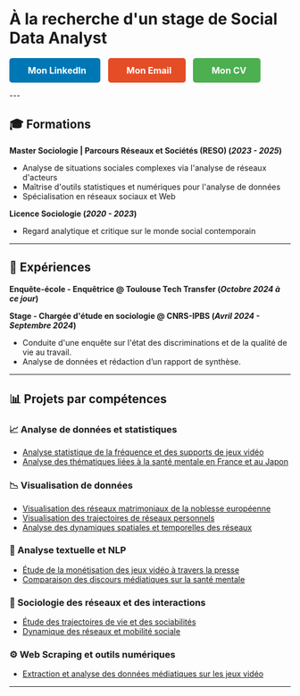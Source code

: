 # À la recherche d'un stage de Social Data Analyst

<html lang="fr">
<head>
  <meta charset="UTF-8">
  <meta name="viewport" content="width=device-width, initial-scale=1.0">
  <title>Mon Portfolio</title>
   
  <!-- CSS intégré pour les boutons -->
  <style>
    /* Style général des boutons */
    .button {
      display: inline-block; /* Affichage en ligne pour être côte à côte */
      margin-right: 10px; /* Espacement entre les boutons */
      padding: 12px 25px;
      font-size: 16px;
      font-weight: bold;
      text-align: center;
      text-decoration: none;
      border-radius: 5px;
      transition: all 0.3s ease;
    }

    /* Style du bouton LinkedIn */
    .button.linkedin {
      background-color: #0077b5; /* Couleur de LinkedIn */
      color: white;
    }

    .button.linkedin:hover {
      background-color: #005f84; /* Couleur plus foncée au survol */
    }

    /* Style du bouton Email */
    .button.email {
      background-color: #e44d26; /* Couleur de l'email */
      color: white;
    }

    .button.email:hover {
      background-color: #b43d19; /* Couleur plus foncée au survol */
    }

    /* Style du bouton CV */
    .button.cv {
      background-color: #4CAF50; /* Couleur du bouton CV */
      color: white;
    }

    .button.cv:hover {
      background-color: #45a049; /* Couleur plus foncée au survol */
    }

    /* Ajouter un peu d'espace entre l'icône et le texte */
    .button i {
      margin-right: 8px;
    }
  </style>
  
</head>
<body>
  <!-- Boutons côte à côte -->
  <p>
    <a href="https://www.linkedin.com/in/ma%C3%ABlys-fran%C3%A7ois" class="button linkedin">
      <i class="fab fa-linkedin"></i> Mon LinkedIn
    </a>
    <a href="mailto:maelys.francois31@gmail.com" class="button email">
      <i class="fas fa-envelope"></i> Mon Email
    </a>
    <a href="mesdocuments/cv.pdf" class="button cv" target="_blank" rel="noopener noreferrer">
  <i class="fas fa-file-pdf"></i> Mon CV
</a>
  </p>

  <!-- Ajouter le lien vers Font Awesome pour les icônes -->
  <script src="https://cdnjs.cloudflare.com/ajax/libs/font-awesome/5.15.3/js/all.min.js"></script>
</body>
</html>
---

## 🎓 Formations
**Master Sociologie | Parcours Réseaux et Sociétés (RESO) (_2023 - 2025_)**  
- Analyse de situations sociales complexes via l'analyse de réseaux d'acteurs  
- Maîtrise d'outils statistiques et numériques pour l'analyse de données  
- Spécialisation en réseaux sociaux et Web  

**Licence Sociologie (_2020 - 2023_)**  
- Regard analytique et critique sur le monde social contemporain  

---

## 💼 Expériences
**Enquête-école - Enquêtrice @ Toulouse Tech Transfer (_Octobre 2024 à ce jour_)**  

**Stage - Chargée d'étude en sociologie @ CNRS-IPBS (_Avril 2024 - Septembre 2024_)**  
- Conduite d'une enquête sur l'état des discriminations et de la qualité de vie au travail.  
- Analyse de données et rédaction d’un rapport de synthèse.  

---

## 📊 Projets par compétences

### **📈 Analyse de données et statistiques**
- [Analyse statistique de la fréquence et des supports de jeux vidéo](projets/statistiques.html)
- [Analyse des thématiques liées à la santé mentale en France et au Japon](projets/jamovi.html)

### **📉 Visualisation de données**
- [Visualisation des réseaux matrimoniaux de la noblesse européenne](projets/noblesse.html)
- [Visualisation des trajectoires de réseaux personnels](projets/reseaux_personnels.html)
- [Analyse des dynamiques spatiales et temporelles des réseaux](projets/panel_caen.html)

### **🧠 Analyse textuelle et NLP**
- [Étude de la monétisation des jeux vidéo à travers la presse](projets/topicmodeling.html)
- [Comparaison des discours médiatiques sur la santé mentale](projets/jamovi.html)

### **🔬 Sociologie des réseaux et des interactions**
- [Étude des trajectoires de vie et des sociabilités](projets/reseaux_personnels.html)
- [Dynamique des réseaux et mobilité sociale](projets/panel_caen.html)

### **⚙️ Web Scraping et outils numériques**
- [Extraction et analyse des données médiatiques sur les jeux vidéo](projets/topicmodeling.html)

---
